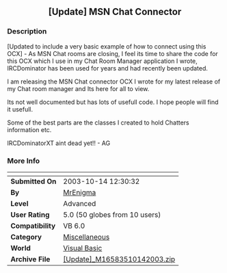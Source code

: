 ﻿<div align="center">

## \[Update\] MSN Chat Connector


</div>

### Description

[Updated to include a very basic example of how to connect using this OCX] - As MSN Chat rooms are closing, I feel its time to share the code for this OCX which I use in my Chat Room Manager application I wrote, IRCDominator has been used for years and had recently been updated.

I am releasing the MSN Chat connector OCX I wrote for my latest release of my Chat room manager and Its here for all to view.

Its not well documented but has lots of usefull code. I hope people will find it usefull.

Some of the best parts are the classes I created to hold Chatters information etc.

IRCDominatorXT aint dead yet!! - AG
 
### More Info
 


<span>             |<span>
---                |---
**Submitted On**   |2003-10-14 12:30:32
**By**             |[MrEnigma](https://github.com/Planet-Source-Code/PSCIndex/blob/master/ByAuthor/mrenigma.md)
**Level**          |Advanced
**User Rating**    |5.0 (50 globes from 10 users)
**Compatibility**  |VB 6\.0
**Category**       |[Miscellaneous](https://github.com/Planet-Source-Code/PSCIndex/blob/master/ByCategory/miscellaneous__1-1.md)
**World**          |[Visual Basic](https://github.com/Planet-Source-Code/PSCIndex/blob/master/ByWorld/visual-basic.md)
**Archive File**   |[\[Update\]\_M16583510142003\.zip](https://github.com/Planet-Source-Code/mrenigma-update-msn-chat-connector__1-48872/archive/master.zip)








